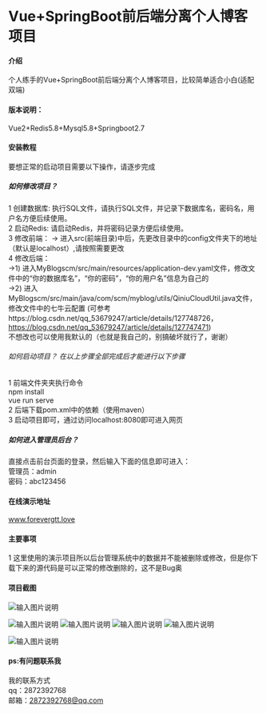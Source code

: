 # Vue+SpringBoot前后端分离个人博客项目

#### 介绍
个人练手的Vue+SpringBoot前后端分离个人博客项目，比较简单适合小白(适配双端)

#### 版本说明：
Vue2+Redis5.8+Mysql5.8+Springboot2.7

#### 安装教程

要想正常的启动项目需要以下操作，请逐步完成 

##### 如何修改项目？ 
1 创建数据库: 执行SQL文件，请执行SQL文件，并记录下数据库名，密码名，用户名方便后续使用。 <br>
2 启动Redis: 请启动Redis，并将密码记录方便后续使用。 <br>
3 修改前端： -> 进入src(前端目录)中后，先更改目录中的config文件夹下的地址（默认是localhost）,请按照需要更改 <br>
4 修改后端： <br>
->1) 进入MyBlogscm/src/main/resources/application-dev.yaml文件，修改文件中的“你的数据库名”，“你的密码”，“你的用户名”信息为自己的<br> 
->2) 进入MyBlogscm/src/main/java/com/scm/myblog/utils/QiniuCloudUtil.java文件，修改文件中的七牛云配置 (可参考https://blog.csdn.net/qq_53679247/article/details/127748726，https://blog.csdn.net/qq_53679247/article/details/127747471) <br>
不想改也可以使用我默认的（也就是我自己的，别搞破坏就行了，谢谢）

###### 如何启动项目？ 在以上步骤全部完成后才能进行以下步骤 <br>
1 前端文件夹夹执行命令<br>
 npm install<br>
 vue run serve <br>
2 后端下载pom.xml中的依赖（使用maven）<br> 
3 启动项目即可，通过访问localhost:8080即可进入网页 <br>
##### 如何进入管理员后台？<br>
直接点击前台页面的登录，然后输入下面的信息即可进入：<br>
管理员：admin<br>
密码：abc123456<br>


#### 在线演示地址
www.forevergtt.love

#### 主要事项
1 这里使用的演示项目所以后台管理系统中的数据并不能被删除或修改，但是你下载下来的源代码是可以正常的修改删除的，这不是Bug奥<br>

#### 项目截图
![输入图片说明](https://foruda.gitee.com/images/1678268357952724242/d87cb624_10104977.png "屏幕截图")

![输入图片说明](https://foruda.gitee.com/images/1678268390514661950/0812aab8_10104977.png "屏幕截图")
![输入图片说明](https://foruda.gitee.com/images/1678268402068061830/4f9f0acc_10104977.png "屏幕截图")
![输入图片说明](https://foruda.gitee.com/images/1678268424788493012/0599a459_10104977.png "屏幕截图")
![输入图片说明](https://foruda.gitee.com/images/1678268489749462929/747f318f_10104977.png "屏幕截图")

![输入图片说明](https://foruda.gitee.com/images/1678268503537380910/6cf87551_10104977.png "屏幕截图")


#### ps:有问题联系我 
我的联系方式 <br>
qq：2872392768<br>
邮箱：2872392768@qq.com<br>